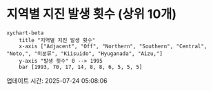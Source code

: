 # 지역별 지진 발생 횟수 (상위 10개)

```mermaid
xychart-beta
    title "지역별 지진 발생 횟수"
    x-axis ["Adjacent", "Off", "Northern", "Southern", "Central", "Noto,", "미분류", "Kiisuido", "Hyuganada", "Aizu,"]
    y-axis "발생 횟수" 0 --> 1995
    bar [1993, 70, 17, 14, 8, 8, 6, 5, 5, 5]
```

업데이트 시간: 2025-07-24 05:08:06
